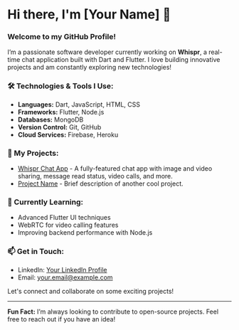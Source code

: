 # Hi there, I'm [Your Name] 👋

### Welcome to my GitHub Profile!

I’m a passionate software developer currently working on **Whispr**, a real-time chat application built with Dart and Flutter. I love building innovative projects and am constantly exploring new technologies!

### 🛠️ Technologies & Tools I Use:
- **Languages:** Dart, JavaScript, HTML, CSS
- **Frameworks:** Flutter, Node.js
- **Databases:** MongoDB
- **Version Control:** Git, GitHub
- **Cloud Services:** Firebase, Heroku

### 🚀 My Projects:
- [Whispr Chat App](https://github.com/yourusername/Whispr) - A fully-featured chat app with image and video sharing, message read status, video calls, and more.
- [Project Name](https://github.com/yourusername/project) - Brief description of another cool project.

### 🌱 Currently Learning:
- Advanced Flutter UI techniques
- WebRTC for video calling features
- Improving backend performance with Node.js

### 📫 Get in Touch:
- LinkedIn: [Your LinkedIn Profile](https://www.linkedin.com/in/your-profile/)
- Email: [your.email@example.com](mailto:your.email@example.com)

Let's connect and collaborate on some exciting projects!

---

**Fun Fact:** I’m always looking to contribute to open-source projects. Feel free to reach out if you have an idea!

